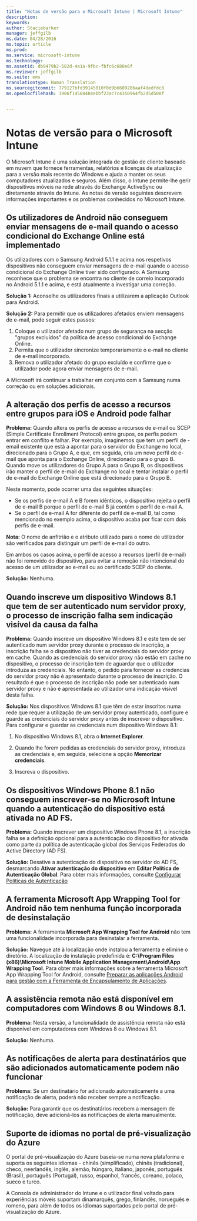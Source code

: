 ```yaml
---
title: "Notas de versão para o Microsoft Intune | Microsoft Intune"
description: 
keywords: 
author: Staciebarker
manager: jeffgilb
ms.date: 04/28/2016
ms.topic: article
ms.prod: 
ms.service: microsoft-intune
ms.technology: 
ms.assetid: db9479b2-582d-4a1a-9fbc-fbfc6c680e6f
ms.reviewer: jeffgilb
ms.suite: ems
translationtype: Human Translation
ms.sourcegitcommit: 779127bfd39145010f0d9b6609286aaf4dedfdc8
ms.openlocfilehash: 1906f14568484ebbf23ac7c4350964fb2d5d508f


---
```


# Notas de versão para o Microsoft Intune
O Microsoft Intune é uma solução integrada de gestão de cliente baseado em nuvem que fornece ferramentas, relatórios e licenças de atualização para a versão mais recente do Windows e ajuda a manter os seus computadores atualizados e seguros. Além disso, o Intune permite-lhe gerir dispositivos móveis na rede através do Exchange ActiveSync ou diretamente através do Intune. As notas de versão seguintes descrevem informações importantes e os problemas conhecidos no Microsoft Intune.


## Os utilizadores de Android não conseguem enviar mensagens de e-mail quando o acesso condicional do Exchange Online está implementado

Os utilizadores com o Samsung Android 5.1.1 e acima nos respetivos dispositivos não conseguem enviar mensagens de e-mail quando o acesso condicional do Exchange Online tiver sido configurado. A Samsung reconhece que o problema se encontra no cliente de correio incorporado no Android 5.1.1 e acima, e está atualmente a investigar uma correção.

**Solução 1:** Aconselhe os utilizadores finais a utilizarem a aplicação Outlook para Android.

**Solução 2:** Para permitir que os utilizadores afetados enviem mensagens de e-mail, pode seguir estes passos:

1. Coloque o utilizador afetado num grupo de segurança na secção "grupos excluídos" da política de acesso condicional do Exchange Online.
2. Permita que o utilizador sincronize temporariamente o e-mail no cliente de e-mail incorporado.
3. Remova o utilizador afetado do grupo excluído e confirme que o utilizador pode agora enviar mensagens de e-mail.

A Microsoft irá continuar a trabalhar em conjunto com a Samsung numa correção ou em soluções adicionais.



## A alteração dos perfis de acesso a recursos entre grupos para iOS e Android pode falhar
**Problema:** Quando altera os perfis de acesso a recursos de e-mail ou SCEP (Simple Certificate Enrollment Protocol) entre grupos, os perfis podem entrar em conflito e falhar. Por exemplo, imaginemos que tem um perfil de -email existente que está a apontar para o servidor do Exchange no local, direcionado para o Grupo A, e que, em seguida, cria um novo perfil de e-mail que aponta para o Exchange Online, direcionado para o grupo B. Quando move os utilizadores do Grupo A para o Grupo B, os dispositivos irão manter o perfil de e-mail do Exchange no local e tentar instalar o perfil de e-mail do Exchange Online que está direcionado para o Grupo B.

Neste momento, pode ocorrer uma das seguintes situações: 
* Se os perfis de e-mail A e B forem idênticos, o dispositivo rejeita o perfil de e-mail B porque o perfil de e-mail B já contém o perfil de e-mail A.
* Se o perfil de e-mail A for diferente do perfil de e-mail B, tal como mencionado no exemplo acima, o dispositivo acaba por ficar com dois perfis de e-mail.

**Nota:** O nome de anfitrião e o atributo utilizado para o nome de utilizador são verificados para distinguir um perfil de e-mail do outro.

Em ambos os casos acima, o perfil de acesso a recursos (perfil de e-mail) não foi removido do dispositivo, para evitar a remoção não intencional do acesso de um utilizador ao e-mail ou ao certificado SCEP do cliente.

**Solução:** Nenhuma.

## Quando inscreve um dispositivo Windows 8.1 que tem de ser autenticado num servidor proxy, o processo de inscrição falha sem indicação visível da causa da falha
**Problema:** Quando inscreve um dispositivo Windows 8.1 e este tem de ser autenticado num servidor proxy durante o processo de inscrição, a inscrição falha se o dispositivo não tiver as credenciais do servidor proxy em cache. Quando as credenciais do servidor proxy não estão em cache no dispositivo, o processo de inscrição tem de aguardar que o utilizador introduza as credenciais. No entanto, o pedido para fornecer as credencias do servidor proxy não é apresentado durante o processo de inscrição. O resultado é que o processo de inscrição não pode ser autenticado num servidor proxy e não é apresentada ao utilizador uma indicação visível desta falha.

**Solução:** Nos dispositivos Windows 8.1 que têm de estar inscritos numa rede que requer a utilização de um servidor proxy autenticado, configure e guarde as credenciais do servidor proxy antes de inscrever o dispositivo. Para configurar e guardar as credenciais num dispositivo Windows 8.1:

1.  No dispositivo Windows 8.1, abra o **Internet Explorer**.

2.  Quando lhe forem pedidas as credenciais do servidor proxy, introduza as credenciais e, em seguida, selecione a opção **Memorizar credenciais**.

3.  Inscreva o dispositivo.

## Os dispositivos Windows Phone 8.1 não conseguem inscrever-se no Microsoft Intune quando a autenticação do dispositivo está ativada no AD FS.
**Problema:** Quando inscrever um dispositivo Windows Phone 8.1, a inscrição falha se a definição opcional para a autenticação do dispositivo for ativada como parte da política de autenticação global dos Serviços Federados do Active Directory (AD FS).

**Solução:** Desative a autenticação do dispositivo no servidor do AD FS, desmarcando **Ativar autenticação do dispositivo** em **Editar Política de Autenticação Global**. Para obter mais informações, consulte [Configurar Políticas de Autenticação](http://technet.microsoft.com/library/dn486781.aspx)


## A ferramenta Microsoft App Wrapping Tool for Android não tem nenhuma função incorporada de desinstalação
**Problema:** A ferramenta **Microsoft App Wrapping Tool for Android** não tem uma funcionalidade incorporada para desinstalar a ferramenta.

**Solução:** Navegue até à localização onde instalou a ferramenta e elimine o diretório. A localização de instalação predefinida é: **C:\Program Files (x86)\Microsoft Intune Mobile Application Management\Android\App Wrapping Tool**. Para obter mais informações sobre a ferramenta Microsoft App Wrapping Tool for Android, consulte [Preparar as aplicações Android para gestão com a Ferramenta de Encapsulamento de Aplicações](/intune/deploy-use/prepare-android-apps-for-mobile-application-management-with-the-microsoft-intune-app-wrapping-tool).

## A assistência remota não está disponível em computadores com Windows 8 ou Windows 8.1.
**Problema:** Nesta versão, a funcionalidade de assistência remota não está disponível em computadores com Windows 8 ou Windows 8.1.

**Solução:** Nenhuma.

## As notificações de alerta para destinatários que são adicionados automaticamente podem não funcionar
**Problema:** Se um destinatário for adicionado automaticamente a uma notificação de alerta, poderá não receber sempre a notificação.

**Solução:** Para garantir que os destinatários recebem a mensagem de notificação, deve adicioná-los às notificações de alerta manualmente.

## Suporte de idiomas no portal de pré-visualização do Azure
O portal de pré-visualização do Azure baseia-se numa nova plataforma e suporta os seguintes idiomas - chinês (simplificado), chinês (tradicional), checo, neerlandês, inglês, alemão, húngaro, italiano, japonês, português (Brasil), português (Portugal), russo, espanhol, francês, coreano, polaco, sueco e turco.

A Consola de administrador do Intune e o utilizador final voltado para experiências móveis suportam dinamarquês, grego, finlandês, norueguês e romeno, para além de todos os idiomas suportados pelo portal de pré-visualização do Azure.



<!--HONumber=Jun16_HO4-->


